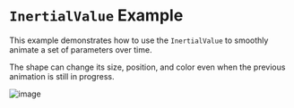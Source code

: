 # `InertialValue` Example

This example demonstrates how to use the `InertialValue` to smoothly animate a set of parameters over time.

The shape can change its size, position, and color even when the previous animation is still in progress.

![image](./inertial-example.gif)
